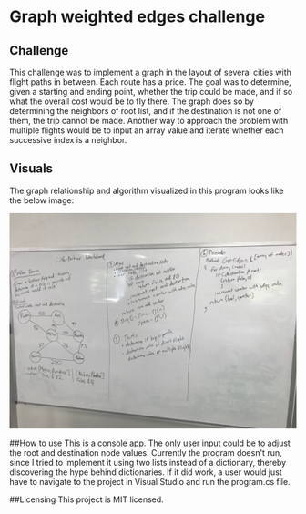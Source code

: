 # Graph weighted edges challenge

## Challenge
This challenge was to implement a graph in the layout of several cities with flight paths in between. Each route has a price. The goal was to determine, given a starting and ending point, whether the trip could be made, and if so what the overall cost would be to fly there. The graph does so by determining the neighbors of root list, and if the destination is not one of them, the trip cannot be made. Another way to approach the problem with multiple flights would be to input an array value and iterate whether each successive index is a neighbor.

## Visuals

The graph relationship and algorithm visualized in this program looks like the below image:

![whiteboard image](../../Assets/GraphGetEdge.jpg)

##How to use
This is a console app. The only user input could be to adjust the root and destination node values. Currently the program doesn't run, since I tried to implement it using two lists instead of a dictionary, thereby discovering the hype behind dictionaries. If it did work, a user would just have to navigate to the project in Visual Studio and run the program.cs file. 

##Licensing
This project is MIT licensed.

